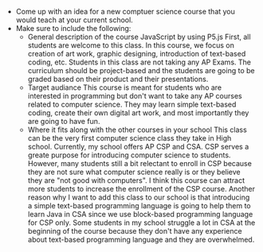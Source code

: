 * Come up with an idea for a new comptuer science course that you would teach at your current school.
* Make sure to include the following:
  * General description of the course
    JavaScript by using P5.js
    First, all students are welcome to this class. In this course, we focus on creation of art work, graphic designing, introduction of text-based coding, etc. Students in this class are not taking any AP Exams. The curriculum should be project-based and the students are going to be graded based on their product and their presentations.   
  * Target audiance
    This course is meant for students who are interested in programming but don't want to take any AP courses related to computer science. They may learn simple text-based coding, create their own digital art work, and most importantly they are going to have fun. 
  * Where it fits along with the other courses in your school
    This class can be the very first computer science class they take in High school. Currently, my school offers AP CSP and CSA. CSP serves a greate purpose for introducing computer science to students. However, many students still a bit relectant to enroll in CSP because they are not sure what computer science really is or they believe they are "not good with computers". I think this course can attract more students to increase the enrollment of the CSP course.
    Another reason why I want to add this class to our school is that introducing a simple text-based programming language is going to help them to learn Java in CSA since we use block-based programming language for CSP only. Some students in my school struggle a lot in CSA at the beginning of the course because they don't have any experience about text-based programming language and they are overwhelmed.   
